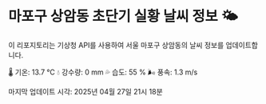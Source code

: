 
# 마포구 상암동 초단기 실황 날씨 정보 🌤️

이 리포지토리는 기상청 API를 사용하여 서울 마포구 상암동의 날씨 정보를 업데이트합니다. 

🌡️ 기온: 13.7 ℃
💧 강수량: 0 mm
💦 습도: 55 %
🌬️ 풍속: 1.3 m/s

마지막 업데이트 시각: 2025년 04월 27일 21시 18분    
